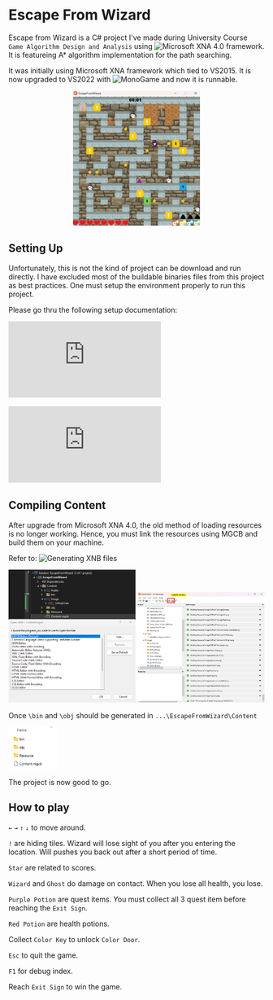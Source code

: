 # Escape From Wizard
Escape from Wizard is a C# project I've made during University Course ` Game Algorithm Design and Analysis` using ![Microsoft XNA 4.0](https://en.wikipedia.org/wiki/Microsoft_XNA_Game_Studio#:~:text=Microsoft%20XNA%20Game%20Studio%20is,on%20the%20Microsoft%20XNA%20platform.) framework. It is featureing A* algorithm implementation for the path searching.

It was initially using Microsoft XNA framework which tied to VS2015. It is now upgraded to VS2022 with ![MonoGame](https://monogame.net/) and now it is runnable.

<center>
    <img src="escape-from-wizard.png" width="250">
</center>

## Setting Up
Unfortunately, this is not the kind of project can be download and run directly. I have excluded most of the buildable binaries files from this project as best practices. One must setup the environment properly to run this project.

Please go thru the following setup documentation:

![Setting up your OS for development](https://docs.monogame.net/articles/getting_started/1_setting_up_your_os_for_development_windows.html?tabs=android)

![Setting up Visual Studio on Windows](https://docs.monogame.net/articles/getting_started/2_choosing_your_ide_visual_studio.html)

## Compiling Content 
After upgrade from Microsoft XNA 4.0, the old method of loading resources is no longer working. Hence, you must link the resources using MGCB and build them on your machine. 

Refer to: 
![Generating XNB files](https://www.trccompsci.online/mediawiki/index.php/Generating_and_using_XNB_files)

<center>
<div class="row">
    <div class="column"></div>
        <img src="open-with-mgcb.png" width="250">
        <img src="build-with-mgcb.png" width="250">
    <div class="column"></div>
        
</div>
</center>

Once `\bin` and `\obj` should be generated in `...\EscapeFromWizard\Content`

<img src="generated-dir-mgcb.png" width="100">

The project is now good to go.

## How to play
`←` `→` `↑` `↓` to move around.

`!` are hiding tiles. Wizard will lose sight of you after you entering the location. Will pushes you back out after a short period of time.

`Star` are related to scores.

`Wizard` and `Ghost` do damage on contact. When you lose all health, you lose.

`Purple Potion` are quest items. You must collect all 3 quest item before reaching the `Exit Sign`.

`Red Potion` are health potions.

Collect `Color Key` to unlock `Color Door`.

`Esc` to quit the game.

`F1` for debug index.

Reach `Exit Sign` to win the game.